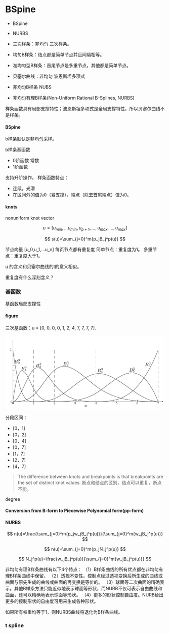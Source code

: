 # BSpine

- BSpine
- NURBS

- 三次样条：非均匀 三次样条。
- 均匀B样条：结点都是简单节点并且间隔相等。
- 准均匀型B样条：首尾节点是多重节点，其他都是简单节点。
- 贝塞尔曲线：非均匀 波恩斯坦多项式
- 非均匀B样条 NUBS
- 非均匀有理B样条(Non-Uniform Rational B-Splines, NURBS)


样条函数具有局部支撑特性；波恩斯坦多项式是全局支撑特性，所以贝塞尔曲线不是样条。

#### BSpine
b样条默认是非均匀采样。

b样条基函数
- 0阶函数  常数
- 1阶函数

支持升阶操作。
样条函数特点：
- 连续，光滑
- 在区间外的值为0（紧支撑），端点（除去首尾端点）值为0。


#### knots
nonuniform knot vector

$$
u = [u_{min},...u_{min}, u_{p+1}, ...,u_{max},...,u_{max}]
$$

$$
s(u)=\sum_{j=0}^m{p_jB_j^p(u)}
$$




节点向量 [u_0,u_1,...u_n]
每页节点都有重复度
简单节点：重复度为1。
多重节点：重复度大于1。

u 的含义和贝塞尔曲线的t的意义相似。

重复度有什么深刻含义？ 



### 基函数
基函数局部支撑性



#### figure
三次基函数：u = [0, 0, 0, 0, 1, 2, 4, 7, 7, 7, 7].


![1](1665558255654.png)

分段区间：
- [0，1]
- [0，2]
- [0，4]
- [0，7]
- [1，7]
- [2，7]
- [4，7]

> The difference between knots and breakpoints is that breakpoints are the set of distinct knot values.
断点和结点的区别，结点可以重复，断点不能。

degree

#### Conversion from B-form to Piecewise Polynomial form(pp-form)


#### NURBS


$$
n(u)=\frac{\sum_{j=0}^m{p_jw_jB_j^p(u)}}{\sum_{j=0}^m{w_jB_j^p(u)}}
$$


$$
n(u)=\sum_{j=0}^m{p_jN_j^p(u)}
$$

$$
N_j^p(u)=\frac{w_jB_j^p(u)}{\sum_{j=0}^m{w_jB_j^p(u)}}
$$


非均匀有理B样条曲线有以下4个特点：
（1）B样条曲线的所有优点都在非均匀有理B样条曲线中保留。
（2）透视不变性。控制点经过透视变换后所生成的曲线或曲面与原先生成的曲线或曲面的再变换是等价的。
（3）球面等二次曲面的精确表示。其他B样条方法只能近似地表示球面等形状，而NURB不仅可表示自由曲线和曲面，还可以精确地表示球面等形状。
（4）更多的形状控制自由度。NURB给出更多的控制形状的自由度可用来生成各种形状。

如果所有权重均等于1，则NURBS曲线将退化为B样条曲线。

### t spline